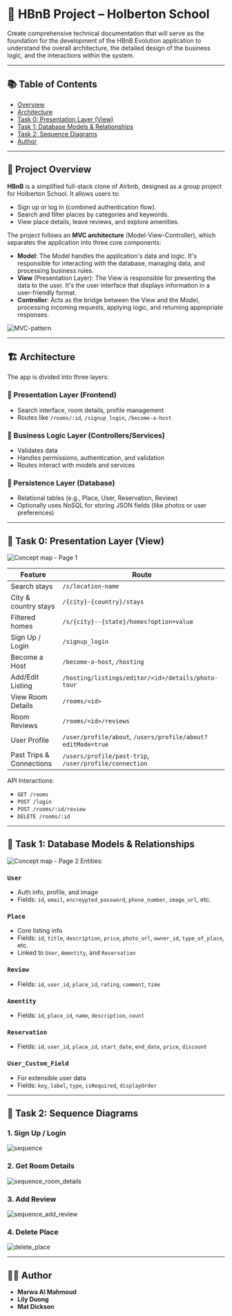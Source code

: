 
# 🏡 HBnB Project – Holberton School

Create comprehensive technical documentation that will serve as the foundation for the development of the HBnB Evolution application to understand the overall architecture, the detailed design of the business logic, and the interactions within the system.

---

## 📚 Table of Contents

* [Overview](#overview)
* [Architecture](#architecture)
* [Task 0: Presentation Layer (View)](#task-0-presentation-layer-view)
* [Task 1: Database Models & Relationships](#task-1-database-models--relationships)
* [Task 2: Sequence Diagrams](#task-2-sequence-diagrams)
* [Author](#author)

---

## 📌 Project Overview

**HBnB** is a simplified full-stack clone of Airbnb, designed as a group project for Holberton School.
It allows users to:
- Sign up or log in (combined authentication flow).
- Search and filter places by categories and keywords.
- View place details, leave reviews, and explore amenities.

The project follows an **MVC architecture** (Model-View-Controller), which separates the application into three core components:

- **Model**: The Model handles the application's data and logic. It's responsible for interacting with the database, managing data, and processing business rules.
- **View** (Presentation Layer): The View is responsible for presenting the data to the user. It's the user interface that displays information in a user-friendly format.
- **Controller**: Acts as the bridge between the View and the Model, processing incoming requests, applying logic, and returning appropriate responses.

![MVC-pattern](https://github.com/marwa-mh/holbertonschool-hbnb/blob/main/model-view-controller-light-blue.png)

---

## 🏗️ Architecture

The app is divided into three layers:

### 🔹 Presentation Layer (Frontend)

* Search interface, room details, profile management
* Routes like `/rooms/:id`, `/signup_login`, `/become-a-host`

### 🔸 Business Logic Layer (Controllers/Services)

* Validates data
* Handles permissions, authentication, and validation
* Routes interact with models and services

### 🔻 Persistence Layer (Database)

* Relational tables (e.g., Place, User, Reservation, Review)
* Optionally uses NoSQL for storing JSON fields (like photos or user preferences)

---

## 🎯 Task 0: Presentation Layer (View)
![Concept map - Page 1](https://github.com/user-attachments/assets/bf9ea4c7-0ed7-496a-a882-927e66e5f1aa)

| Feature                  | Route                                                       |
| ------------------------ | ----------------------------------------------------------- |
| Search stays             | `/s/location-name`                                          |
| City & country stays     | `/{city}-{country}/stays`                                   |
| Filtered homes           | `/s/{city}--{state}/homes?option=value`                     |
| Sign Up / Login          | `/signup_login`                                             |
| Become a Host            | `/become-a-host`, `/hosting`                                |
| Add/Edit Listing         | `/hosting/listings/editor/<id>/details/photo-tour`          |
| View Room Details        | `/rooms/<id>`                                               |
| Room Reviews             | `/rooms/<id>/reviews`                                       |
| User Profile             | `/user/profile/about`, `/users/profile/about?editMode=true` |
| Past Trips & Connections | `/users/profile/past-trip`, `/user/profile/connection`      |

API Interactions:

* `GET /rooms`
* `POST /login`
* `POST /rooms/:id/review`
* `DELETE /rooms/:id`

---

## 🧱 Task 1: Database Models & Relationships

![Concept map - Page 2](https://github.com/marwa-mh/holbertonschool-hbnb/blob/main/Business%20Logic%20Layer.svg)
Entities:

### `User`

* Auth info, profile, and image
* Fields: `id`, `email`, `encreypted_password`, `phone_number`, `image_url`, etc.

### `Place`

* Core listing info
* Fields: `id`, `title`, `description`, `price`, `photo_url`, `owner_id`, `type_of_place`, etc.
* Linked to `User`, `Amentity`, and `Reservation`

### `Review`

* Fields: `id`, `user_id`, `place_id`, `rating`, `comment`, `time`

### `Amentity`

* Fields: `id`, `place_id`, `name`, `description`, `count`

### `Reservation`

* Fields: `id`, `user_id`, `place_id`, `start_date`, `end_date`, `price`, `discount`

### `User_Custom_Field`

* For extensible user data
* Fields: `key`, `label`, `type`, `isRequired`, `displayOrder`

---

## 🔁 Task 2: Sequence Diagrams

### 1. **Sign Up / Login**

![sequence](https://github.com/marwa-mh/holbertonschool-hbnb/blob/main/Sign%20up_%20Login.png)

### 2. **Get Room Details**
![sequence_room_details](https://github.com/marwa-mh/holbertonschool-hbnb/blob/main/squence_Get%20Room%20Details.svg)


### 3. **Add Review**

![sequence_add_review](https://github.com/marwa-mh/holbertonschool-hbnb/blob/main/squence_Add%20Review.svg)

### 4. **Delete Place**

![delete_place](https://github.com/marwa-mh/holbertonschool-hbnb/blob/main/squence_Delete%20Place.svg)

---

## 👩‍💻 Author

* **Marwa Al Mahmoud**
* **Lily Duong**
* **Mat Dickson**


